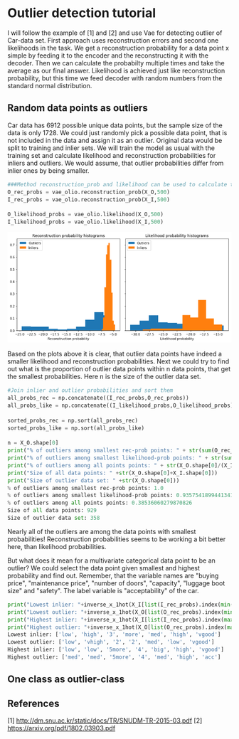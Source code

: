 # Outlier detection tutorial
I will follow the example of [1] and [2] and use Vae for detecting outlier of Car-data set. First approach uses reconstruction errors and second one likelihoods in the task. We get a reconstruction probability for a data point x simple by feeding it to the encoder and the reconstructing it with the decoder. Then we can calculate the probabilty multiple times and take the average as our final answer. Likelihood is achieved just like reconstruction probability, but this time we feed decoder with random numbers from the standard normal distribution.
## Random data points as outliers
Car data has 6912 possible unique data points, but the sample size of the data is only 1728. We could just randomly pick a possible data point, that is not included in the data and assign it as an outlier. Original data would be split to training and inlier sets. We will train the model as usual with the training set and calculate likelihood and reconstruction probabilities for inliers and outliers. We would assume, that outlier probabilities differ from inlier ones by being smaller.


```python
###Method reconstruction_prob and likelihood can be used to calculate the needed probabilities
O_rec_probs = vae_olio.reconstruction_prob(X_O,500)
I_rec_probs = vae_olio.reconstruction_prob(X_I,500)

O_likelihood_probs = vae_olio.likelihood(X_O,500)
I_likelihood_probs = vae_olio.likelihood(X_I,500)
```
<img src="plots/outlier histograms.png" width="600">

Based on the plots above it is clear, that outlier data points have indeed a smaller likelihood and reconstruction probabilities. Next we could try to find out what is the proportion of outlier data points within n data points, that get the smallest probabilities. Here n  is the size of the outlier data set.

```python
#Join inlier and outlier probabilities and sort them
all_probs_rec = np.concatenate((I_rec_probs,O_rec_probs))
all_probs_like = np.concatenate((I_likelihood_probs,O_likelihood_probs))

sorted_probs_rec = np.sort(all_probs_rec)
sorted_probs_like = np.sort(all_probs_like)

n = X_O.shape[0]
print("% of outliers among smallest rec-prob points: " + str(sum(O_rec_probs < sorted_probs_rec[n])/X_O.shape[0]))
print("% of outliers among smallest likelihood-prob points: " + str(sum(O_likelihood_probs < sorted_probs_like[n])/X_O.shape[0]))
print("% of outliers among all points points: " + str(X_O.shape[0]/(X_I.shape[0]+X_O.shape[0])))
print("Size of all data points: " +str(X_O.shape[0]+X_I.shape[0]))
print("Size of outlier data set: " +str(X_O.shape[0]))
% of outliers among smallest rec-prob points: 1.0
% of outliers among smallest likelihood-prob points: 0.9357541899441341
% of outliers among all points points: 0.38536060279870826
Size of all data points: 929
Size of outlier data set: 358
```
Nearly all of the outliers are among the data points with smallest probabilities! Reconstruction probabilities seems to be working a bit better here, than likelihood probabilities.

But what does it mean for a multivariate categorical data point to be an outlier? We could select the data point given smallest and highest probability and find out. Remember, that the variable names are "buying price", "maintenance price", "number of doors", "capacity", "luggage boot size" and "safety". The label variable is "acceptability" of the car.

```python
print("Lowest inlier: "+inverse_x_1hot(X_I[list(I_rec_probs).index(min(I_rec_probs))],var_size,data))
print("Lowest outlier: "+inverse_x_1hot(X_O[list(O_rec_probs).index(min(O_rec_probs))],var_size,data))
print("Highest inlier: "+inverse_x_1hot(X_I[list(I_rec_probs).index(max(I_rec_probs))],var_size,data))
print("Highest outlier: "+inverse_x_1hot(X_O[list(O_rec_probs).index(max(O_rec_probs))],var_size,data))
Lowest inlier: ['low', 'high', '3', 'more', 'med', 'high', 'vgood']
Lowest outlier: ['low', 'vhigh', '2', '2', 'med', 'low', 'vgood']
Highest inlier: ['low', 'low', '5more', '4', 'big', 'high', 'vgood']
Highest outlier: ['med', 'med', '5more', '4', 'med', 'high', 'acc']
```

## One class as outlier-class


## References
[1] http://dm.snu.ac.kr/static/docs/TR/SNUDM-TR-2015-03.pdf
[2] https://arxiv.org/pdf/1802.03903.pdf

